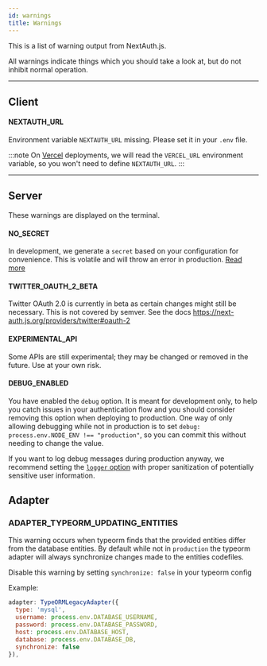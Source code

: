 ```yaml
---
id: warnings
title: Warnings
---
```


This is a list of warning output from NextAuth.js.

All warnings indicate things which you should take a look at, but do not inhibit normal operation.

---

## Client

#### NEXTAUTH_URL

Environment variable `NEXTAUTH_URL` missing. Please set it in your `.env` file.

:::note
On [Vercel](https://vercel.com) deployments, we will read the `VERCEL_URL` environment variable, so you won't need to define `NEXTAUTH_URL`.
:::

---

## Server

These warnings are displayed on the terminal.

#### NO_SECRET

In development, we generate a `secret` based on your configuration for convenience. This is volatile and will throw an error in production. [Read more](https://next-auth.js.org/configuration/options#secret)

#### TWITTER_OAUTH_2_BETA

Twitter OAuth 2.0 is currently in beta as certain changes might still be necessary. This is not covered by semver. See the docs https://next-auth.js.org/providers/twitter#oauth-2

#### EXPERIMENTAL_API

Some APIs are still experimental; they may be changed or removed in the future. Use at your own risk.

#### DEBUG_ENABLED

You have enabled the `debug` option. It is meant for development only, to help you catch issues in your authentication flow and you should consider removing this option when deploying to production. One way of only allowing debugging while not in production is to set `debug: process.env.NODE_ENV !== "production"`, so you can commit this without needing to change the value.

If you want to log debug messages during production anyway, we recommend setting the [`logger` option](/configuration/options#logger) with proper sanitization of potentially sensitive user information.

## Adapter

### ADAPTER_TYPEORM_UPDATING_ENTITIES

This warning occurs when typeorm finds that the provided entities differ from the database entities. By default while not in `production` the typeorm adapter will always synchronize changes made to the entities codefiles.

Disable this warning by setting `synchronize: false` in your typeorm config

Example:

```js title="/pages/api/auth/[...nextauth].js"
adapter: TypeORMLegacyAdapter({
  type: 'mysql',
  username: process.env.DATABASE_USERNAME,
  password: process.env.DATABASE_PASSWORD,
  host: process.env.DATABASE_HOST,
  database: process.env.DATABASE_DB,
  synchronize: false
}),
```
